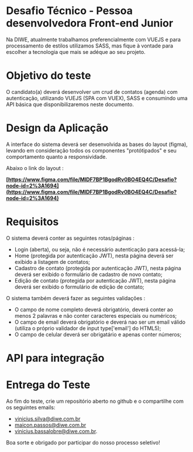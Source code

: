

# Desafio Técnico - Pessoa desenvolvedora Front-end Junior
Na DIWE, atualmente trabalhamos preferencialmente com VUEJS e para processamento de estilos utilizamos SASS, mas fique à vontade para escolher a tecnologia que mais se adéque ao seu projeto.
# Objetivo do teste
O candidato(a) deverá desenvolver um crud de contatos (agenda) com autenticação, utilizando VUEJS (SPA com VUEX), SASS e consumindo uma API básica que disponibilizaremos neste documento.

# Design da Aplicação 
A interface do sistema deverá ser desenvolvida as bases do layout (figma), levando em consideração todos os componentes "protótipados" e seu comportamento quanto a responsividade.

Abaixo o link do layout :

**[https://www.figma.com/file/MlDF7BP1BgodRv0BO4EQ4C/Desafio?node-id=2%3A1694](https://www.figma.com/file/MlDF7BP1BgodRv0BO4EQ4C/Desafio?node-id=2%3A1694)**
  
# Requisitos
O sistema deverá conter as seguintes rotas/páginas :
 - Login (aberta), ou seja, não é necessário autenticação para acessá-la;
 - Home (protegida por autenticação JWT), nesta página deverá ser exibido a listagem de contatos;
 - Cadastro de contato (protegida por autenticação JWT), nesta página deverá ser exibido o formulário de cadastro de novo contato;
 - Edição de contato (protegida por autenticação JWT), nesta página deverá ser exibido o formulário de edição de contato;

O sistema também deverá fazer as seguintes validações :
  - O campo de nome completo deverá obrigatório, deverá conter ao menos 2 palavras e não conter caracteres especiais ou numéricos;
  - O campo de email deverá obrigatório e deverá nao ser um email válido (utiliza o próprio validador de input type['email'] do HTML5);
  - O campo de celular deverá ser obrigatário e apenas conter números;


# API para integração





# Entrega do Teste
Ao fim do teste, crie um repositório aberto no github e o compartilhe com os seguintes emails:
-   vinicius.silva@diwe.com.br
-   maicon.passos@diwe.com.br
-   vinicius.bassalobre@diwe.com.br.

Boa sorte e obrigado por participar do nosso processo seletivo!
